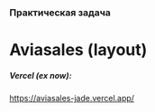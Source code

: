 ### **Практическая задача**
# **Aviasales (layout)**

##### *Vercel (ex now):*
https://aviasales-jade.vercel.app/  
